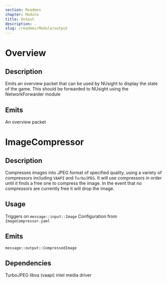 ```yaml
---
section: Readmes
chapter: Module
title: Output
description: .
slug: /readmes/Module/output
---
```


# Overview

## Description

Emits an overview packet that can be used by NUsight to display the state of the game.
This should be forwarded to NUsight using the NetworkForwarder module

## Emits

An overview packet
# ImageCompressor

## Description

Compresses images into JPEG format of specified quality, using a variety of compressors including `VAAPI` and `TurboJPEG`.
It will use compressors in order until it finds a free one to compress the image.
In the event that no compressors are currently free it will drop the image.

## Usage

Triggers on `message::input::Image`
Configuration from `ImageCompressor.yaml`

## Emits

`message::output::CompressedImage`

## Dependencies

TurboJPEG
libva (vaapi)
intel media driver
